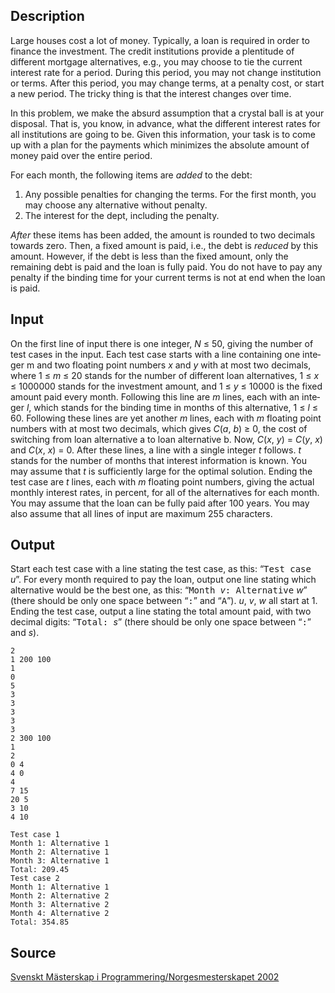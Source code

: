 <h2>Description</h2><p>Large houses cost a lot of money. Typically, a loan is required in order to finance the investment. The credit institutions provide a plentitude of different mortgage alternatives, e.g., you may choose to tie the current interest rate for a period. During this period, you may not change institution or terms. After this period, you may change terms, at a penalty cost, or start a new period. The tricky thing is that the interest changes over time.</p><p>In this problem, we make the absurd assumption that a crystal ball is at your disposal. That is, you know, in advance, what the different interest rates for all institutions are going to be. Given this information, your task is to come up with a plan for the payments which minimizes the absolute amount of money paid over the entire period.</p><p>For each month, the following items are <i>added</i> to the debt:</p><ol><li>Any possible penalties for changing the terms. For the first month, you may choose any alternative without penalty.</li><li>The interest for the dept, including the penalty.</li></ol><p><i>After</i> these items has been added, the amount is rounded to two decimals towards zero. Then, a fixed amount is paid, i.e., the debt is <i>reduced</i> by this amount. However, if the debt is less than the fixed amount, only the remaining debt is paid and the loan is fully paid. You do not have to pay any penalty if the binding time for your current terms is not at end when the loan is paid.</p><h2>Input</h2><span lang="en-us"><p>On the first line of input there is one integer, <i>N</i> ≤ 50, giving the number of test cases in the input. Each test case starts with a line containing one integer m and two floating point numbers <i>x</i> and <i>y</i> with at most two decimals, where 1 ≤ <i>m</i> ≤ 20 stands for the number of different loan alternatives, 1 ≤ <i>x</i> ≤ 1000000 stands for the investment amount, and 1 ≤ <i>y</i> ≤ 10000 is the fixed amount paid every month. Following this line are <i>m</i> lines, each with an integer <i>l</i>, which stands for the binding time in months of this alternative, 1 ≤ <i>l</i> ≤ 60. Following these lines are yet another <i>m</i> lines, each with <i>m</i> floating point numbers with at most two decimals, which gives <i>C</i>(<i>a</i>, <i>b</i>) ≥ 0, the cost of switching from loan alternative a to loan alternative b. Now, <i>C</i>(<i>x</i>, <i>y</i>) = <i>C</i>(<i>y</i>, <i>x</i>) and <i>C</i>(<i>x</i>, <i>x</i>) = 0. After these lines, a line with a single integer <i>t</i> follows. <i>t</i> stands for the number of months that interest information is known. You may assume that <i>t</i> is sufficiently large for the optimal solution. Ending the test case are <i>t</i> lines, each with <i>m</i> floating point numbers, giving the actual monthly interest rates, in percent, for all of the alternatives for each month. You may assume that the loan can be fully paid after 100 years. You may also assume that all lines of input are maximum 255 characters.</p></span><h2>Output</h2><span lang="en-us"><p>Start each test case with a line stating the test case, as this: “<tt>Test case </tt><i>u</i>”. For every month required to pay the loan, output one line stating which alternative would be the best one, as this: “<tt>Month </tt><i>v</i><tt>: Alternative</tt> <i>w</i>” (there should be only one space between “<tt>:</tt>” and “<tt>A</tt>”). <i>u</i>, <i>v</i>, <i>w</i> all start at 1. Ending the test case, output a line stating the total amount paid, with two decimal digits: “<tt>Total: </tt><i>s</i>” (there should be only one space between “<tt>:</tt>” and <i>s</i>).</p></span><pre><code class="language-input1">2
1 200 100
1
0
5
3
3
3
3
3
2 300 100
1
2
0 4
4 0
4
7 15
20 5
3 10
4 10</code></pre><pre><code class="language-output1">Test case 1
Month 1: Alternative 1
Month 2: Alternative 1
Month 3: Alternative 1
Total: 209.45
Test case 2
Month 1: Alternative 1
Month 2: Alternative 2
Month 3: Alternative 2
Month 4: Alternative 2
Total: 354.85</code></pre><h2>Source</h2><a href="searchproblem?field=source&amp;key=Svenskt+M%C3%A4sterskap+i+Programmering%2FNorgesmesterskapet+2002">Svenskt Mästerskap i Programmering/Norgesmesterskapet 2002</a>
